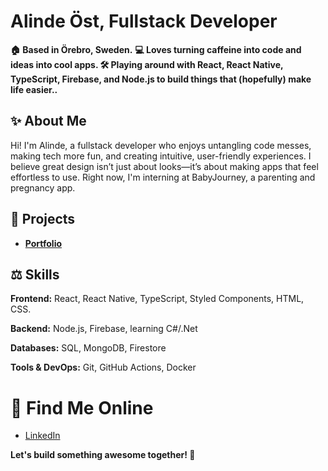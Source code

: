 # Alinde Öst, Fullstack Developer

**🏠 Based in Örebro, Sweden.**
**💻 Loves turning caffeine into code and ideas into cool apps. 🛠️ Playing around with React, React Native, TypeScript, Firebase, and Node.js to build things that (hopefully) make life easier..**

## ✨ About Me 

Hi! I'm Alinde, a fullstack developer who enjoys untangling code messes, making tech more fun, and creating intuitive, user-friendly experiences. I believe great design isn’t just about looks—it’s about making apps that feel effortless to use. Right now, I'm interning at BabyJourney, a parenting and pregnancy app.

## 📝 Projects

- **[Portfolio](https://alinde-ost-web.app)**

## ⚖️ Skills

**Frontend:** React, React Native, TypeScript, Styled Components, HTML, CSS.

**Backend:** Node.js, Firebase, learning C#/.Net

**Databases:** SQL, MongoDB, Firestore

**Tools & DevOps:** Git, GitHub Actions, Docker

# 👀 Find Me Online

- [LinkedIn](https://www.linkedin.com/in/alinde-%C3%B6st/)  

**Let's build something awesome together! 🌟**


